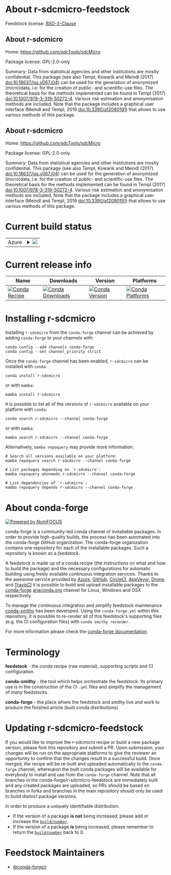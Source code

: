 About r-sdcmicro-feedstock
==========================

Feedstock license: [BSD-3-Clause](https://github.com/conda-forge/r-sdcmicro-feedstock/blob/main/LICENSE.txt)


About r-sdcmicro
----------------

Home: https://github.com/sdcTools/sdcMicro

Package license: GPL-2.0-only

Summary: Data from statistical agencies and other institutions are mostly confidential. This package (see also Templ, Kowarik and Meindl (2017) <doi:10.18637/jss.v067.i04>) can be used for the generation of anonymized (micro)data, i.e. for the creation of public- and scientific-use files. The theoretical basis for the methods implemented can be found in Templ (2017) <doi:10.1007/978-3-319-50272-4>. Various risk estimation and anonymisation methods are included. Note that the package includes a graphical user interface (Meindl and Templ, 2019 <doi:10.3390/a12090191>) that allows to use various methods of this package.

About r-sdcmicro
----------------

Home: https://github.com/sdcTools/sdcMicro

Package license: GPL-2.0-only

Summary: Data from statistical agencies and other institutions are mostly confidential. This package (see also Templ, Kowarik and Meindl (2017) <doi:10.18637/jss.v067.i04>) can be used for the generation of anonymized (micro)data, i.e. for the creation of public- and scientific-use files. The theoretical basis for the methods implemented can be found in Templ (2017) <doi:10.1007/978-3-319-50272-4>. Various risk estimation and anonymisation methods are included. Note that the package includes a graphical user interface (Meindl and Templ, 2019 <doi:10.3390/a12090191>) that allows to use various methods of this package.

Current build status
====================


<table>
    
  <tr>
    <td>Azure</td>
    <td>
      <details>
        <summary>
          <a href="https://dev.azure.com/conda-forge/feedstock-builds/_build/latest?definitionId=15005&branchName=main">
            <img src="https://dev.azure.com/conda-forge/feedstock-builds/_apis/build/status/r-sdcmicro-feedstock?branchName=main">
          </a>
        </summary>
        <table>
          <thead><tr><th>Variant</th><th>Status</th></tr></thead>
          <tbody><tr>
              <td>linux_64_r_base4.2</td>
              <td>
                <a href="https://dev.azure.com/conda-forge/feedstock-builds/_build/latest?definitionId=15005&branchName=main">
                  <img src="https://dev.azure.com/conda-forge/feedstock-builds/_apis/build/status/r-sdcmicro-feedstock?branchName=main&jobName=linux&configuration=linux%20linux_64_r_base4.2" alt="variant">
                </a>
              </td>
            </tr><tr>
              <td>linux_64_r_base4.3</td>
              <td>
                <a href="https://dev.azure.com/conda-forge/feedstock-builds/_build/latest?definitionId=15005&branchName=main">
                  <img src="https://dev.azure.com/conda-forge/feedstock-builds/_apis/build/status/r-sdcmicro-feedstock?branchName=main&jobName=linux&configuration=linux%20linux_64_r_base4.3" alt="variant">
                </a>
              </td>
            </tr><tr>
              <td>osx_64_r_base4.2</td>
              <td>
                <a href="https://dev.azure.com/conda-forge/feedstock-builds/_build/latest?definitionId=15005&branchName=main">
                  <img src="https://dev.azure.com/conda-forge/feedstock-builds/_apis/build/status/r-sdcmicro-feedstock?branchName=main&jobName=osx&configuration=osx%20osx_64_r_base4.2" alt="variant">
                </a>
              </td>
            </tr><tr>
              <td>osx_64_r_base4.3</td>
              <td>
                <a href="https://dev.azure.com/conda-forge/feedstock-builds/_build/latest?definitionId=15005&branchName=main">
                  <img src="https://dev.azure.com/conda-forge/feedstock-builds/_apis/build/status/r-sdcmicro-feedstock?branchName=main&jobName=osx&configuration=osx%20osx_64_r_base4.3" alt="variant">
                </a>
              </td>
            </tr><tr>
              <td>win_64</td>
              <td>
                <a href="https://dev.azure.com/conda-forge/feedstock-builds/_build/latest?definitionId=15005&branchName=main">
                  <img src="https://dev.azure.com/conda-forge/feedstock-builds/_apis/build/status/r-sdcmicro-feedstock?branchName=main&jobName=win&configuration=win%20win_64_" alt="variant">
                </a>
              </td>
            </tr>
          </tbody>
        </table>
      </details>
    </td>
  </tr>
</table>

Current release info
====================

| Name | Downloads | Version | Platforms |
| --- | --- | --- | --- |
| [![Conda Recipe](https://img.shields.io/badge/recipe-r--sdcmicro-green.svg)](https://anaconda.org/conda-forge/r-sdcmicro) | [![Conda Downloads](https://img.shields.io/conda/dn/conda-forge/r-sdcmicro.svg)](https://anaconda.org/conda-forge/r-sdcmicro) | [![Conda Version](https://img.shields.io/conda/vn/conda-forge/r-sdcmicro.svg)](https://anaconda.org/conda-forge/r-sdcmicro) | [![Conda Platforms](https://img.shields.io/conda/pn/conda-forge/r-sdcmicro.svg)](https://anaconda.org/conda-forge/r-sdcmicro) |

Installing r-sdcmicro
=====================

Installing `r-sdcmicro` from the `conda-forge` channel can be achieved by adding `conda-forge` to your channels with:

```
conda config --add channels conda-forge
conda config --set channel_priority strict
```

Once the `conda-forge` channel has been enabled, `r-sdcmicro` can be installed with `conda`:

```
conda install r-sdcmicro
```

or with `mamba`:

```
mamba install r-sdcmicro
```

It is possible to list all of the versions of `r-sdcmicro` available on your platform with `conda`:

```
conda search r-sdcmicro --channel conda-forge
```

or with `mamba`:

```
mamba search r-sdcmicro --channel conda-forge
```

Alternatively, `mamba repoquery` may provide more information:

```
# Search all versions available on your platform:
mamba repoquery search r-sdcmicro --channel conda-forge

# List packages depending on `r-sdcmicro`:
mamba repoquery whoneeds r-sdcmicro --channel conda-forge

# List dependencies of `r-sdcmicro`:
mamba repoquery depends r-sdcmicro --channel conda-forge
```


About conda-forge
=================

[![Powered by
NumFOCUS](https://img.shields.io/badge/powered%20by-NumFOCUS-orange.svg?style=flat&colorA=E1523D&colorB=007D8A)](https://numfocus.org)

conda-forge is a community-led conda channel of installable packages.
In order to provide high-quality builds, the process has been automated into the
conda-forge GitHub organization. The conda-forge organization contains one repository
for each of the installable packages. Such a repository is known as a *feedstock*.

A feedstock is made up of a conda recipe (the instructions on what and how to build
the package) and the necessary configurations for automatic building using freely
available continuous integration services. Thanks to the awesome service provided by
[Azure](https://azure.microsoft.com/en-us/services/devops/), [GitHub](https://github.com/),
[CircleCI](https://circleci.com/), [AppVeyor](https://www.appveyor.com/),
[Drone](https://cloud.drone.io/welcome), and [TravisCI](https://travis-ci.com/)
it is possible to build and upload installable packages to the
[conda-forge](https://anaconda.org/conda-forge) [anaconda.org](https://anaconda.org/)
channel for Linux, Windows and OSX respectively.

To manage the continuous integration and simplify feedstock maintenance
[conda-smithy](https://github.com/conda-forge/conda-smithy) has been developed.
Using the ``conda-forge.yml`` within this repository, it is possible to re-render all of
this feedstock's supporting files (e.g. the CI configuration files) with ``conda smithy rerender``.

For more information please check the [conda-forge documentation](https://conda-forge.org/docs/).

Terminology
===========

**feedstock** - the conda recipe (raw material), supporting scripts and CI configuration.

**conda-smithy** - the tool which helps orchestrate the feedstock.
                   Its primary use is in the construction of the CI ``.yml`` files
                   and simplify the management of *many* feedstocks.

**conda-forge** - the place where the feedstock and smithy live and work to
                  produce the finished article (built conda distributions)


Updating r-sdcmicro-feedstock
=============================

If you would like to improve the r-sdcmicro recipe or build a new
package version, please fork this repository and submit a PR. Upon submission,
your changes will be run on the appropriate platforms to give the reviewer an
opportunity to confirm that the changes result in a successful build. Once
merged, the recipe will be re-built and uploaded automatically to the
`conda-forge` channel, whereupon the built conda packages will be available for
everybody to install and use from the `conda-forge` channel.
Note that all branches in the conda-forge/r-sdcmicro-feedstock are
immediately built and any created packages are uploaded, so PRs should be based
on branches in forks and branches in the main repository should only be used to
build distinct package versions.

In order to produce a uniquely identifiable distribution:
 * If the version of a package **is not** being increased, please add or increase
   the [``build/number``](https://docs.conda.io/projects/conda-build/en/latest/resources/define-metadata.html#build-number-and-string).
 * If the version of a package **is** being increased, please remember to return
   the [``build/number``](https://docs.conda.io/projects/conda-build/en/latest/resources/define-metadata.html#build-number-and-string)
   back to 0.

Feedstock Maintainers
=====================

* [@conda-forge/r](https://github.com/conda-forge/r/)

